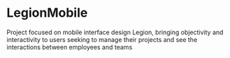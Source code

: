 LegionMobile
============

Project focused on mobile interface design Legion, bringing objectivity and interactivity to users seeking to manage their projects and see the interactions between employees and teams